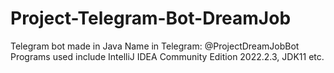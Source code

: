 # Project-Telegram-Bot-DreamJob
Telegram bot made in Java
Name in Telegram: @ProjectDreamJobBot
Programs used include IntelliJ IDEA Community Edition 2022.2.3, JDK11 etc.
